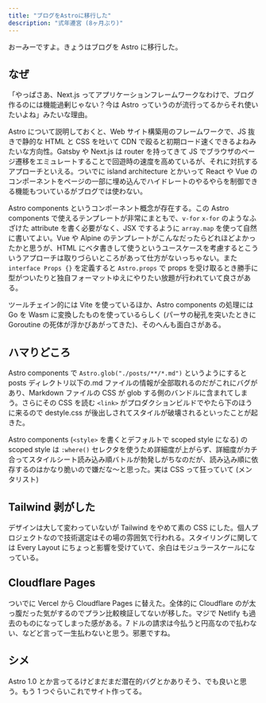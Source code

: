 ```yaml
---
title: "ブログをAstroに移行した"
description: "式年遷宮 (8ヶ月ぶり)"
---
```


おーみーですよ。きょうはブログを Astro に移行した。

## なぜ

「やっぱさあ、Next.js ってアプリケーションフレームワークなわけで、ブログ作るのには機能過剰じゃない？今は Astro っていうのが流行ってるからそれ使いたいよね」みたいな理由。

Astro について説明しておくと、Web サイト構築用のフレームワークで、JS 抜きで静的な HTML と CSS を吐いて CDN で殴ると初期ロード速くできるよねみたいな方向性。Gatsby や Next.js は router を持ってきて JS でブラウザのページ遷移をエミュレートすることで回遊時の速度を高めているが、それに対抗するアプローチといえる。ついでに island architecture とかいって React や Vue のコンポーネントをページの一部に埋め込んでハイドレートのやるやらを制御できる機能もついているがブログでは使わない。

Astro components というコンポーネント概念が存在する。この Astro components で使えるテンプレートが非常にまともで、`v-for` `x-for` のようなふざけた attribute を書く必要がなく、JSX でするように `array.map` を使って自然に書いてよい。Vue や Alpine のテンプレートがこんなだったらどれほどよかったかと思うが、HTML にベタ書きして使うというユースケースを考慮するとこういうアプローチは取りづらいところがあって仕方がないっちゃない。また `interface Props {}` を定義すると `Astro.props` で props を受け取るとき勝手に型がついたりと独自フォーマットゆえにやりたい放題が行われていて良さがある。

ツールチェイン的には Vite を使っているほか、Astro components の処理には Go を Wasm に変換したものを使っているらしく (パーサの秘孔を突いたときに Goroutine の死体が浮かびあがってきた)、そのへんも面白さがある。

## ハマりどころ

Astro components で `Astro.glob("./posts/**/*.md")` というようにすると posts ディレクトリ以下の.md ファイルの情報が全部取れるのだがこれにバグがあり、Markdown ファイルの CSS が glob する側のバンドルに含まれてしまう。さらにその CSS を読む `<link>` がプロダクションビルドでやたら下のほうに来るので destyle.css が後出しされてスタイルが破壊されるといったことが起きた。

Astro components (`<style>` を書くとデフォルトで scoped style になる) の scoped style は `:where()` セレクタを使うため詳細度が上がらず、詳細度がカチ合ってスタイルシート読み込み順バトルが勃発しがちなのだが、読み込み順に依存するのはかなり脆いので嫌だな〜と思った。実は CSS って狂っていて (メンタリスト)

## Tailwind 剥がした

デザインは大して変わっていないが Tailwind をやめて素の CSS にした。個人プロジェクトなので技術選定はその場の雰囲気で行われる。スタイリングに関しては Every Layout にちょっと影響を受けていて、余白はモジュラースケールになっている。

## Cloudflare Pages

ついでに Vercel から Cloudflare Pages に替えた。全体的に Cloudflare のが太っ腹だった気がするのでプラン比較検証してないが移した。マジで Netlify も過去のものになってしまった感がある。7 ドルの請求は今払うと円高なので払わない、などど言って一生払わないと思う。邪悪ですね。

## シメ

Astro 1.0 とか言ってるけどまだまだ潜在的バグとかありそう、でも良いと思う。もう 1 つぐらいこれでサイト作ってる。
